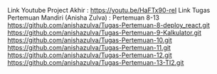 Link Youtube Project Akhir : https://youtu.be/HaFTx90-reI
Link Tugas Pertemuan Mandiri (Anisha Zulva) : Pertemuan 8-13
https://github.com/anishazulva/Tugas-Pertemuan-8-deploy_react.git
https://github.com/anishazulva/Tugas-Pertemuan-9-Kalkulator.git
https://github.com/anishazulva/Tugas-Pertemuan-10.git
https://github.com/anishazulva/Tugas-Pertemuan-11.git
https://github.com/anishazulva/Tugas-Pertemuan-12.git
https://github.com/anishazulva/Tugas-Pertemuan-13-TI2.git
